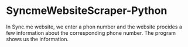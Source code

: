 # SyncmeWebsiteScraper-Python
In Sync.me website, we enter a phon number and the website procides a few information about the corresponding phone number.
The program shows us the information.
